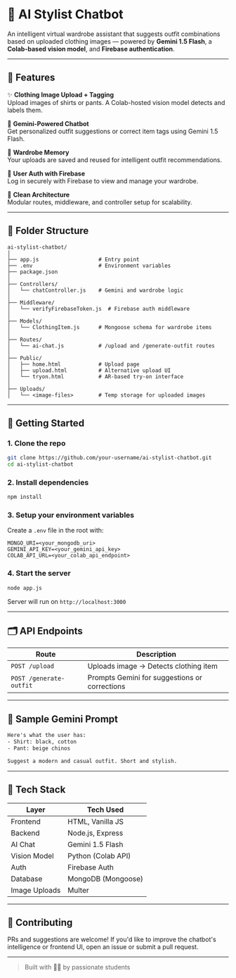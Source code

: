 
# 🧠 AI Stylist Chatbot

An intelligent virtual wardrobe assistant that suggests outfit combinations based on uploaded clothing images — powered by **Gemini 1.5 Flash**, a **Colab-based vision model**, and **Firebase authentication**.

---

## 🚀 Features

✨ **Clothing Image Upload + Tagging**  
Upload images of shirts or pants. A Colab-hosted vision model detects and labels them.

🤖 **Gemini-Powered Chatbot**  
Get personalized outfit suggestions or correct item tags using Gemini 1.5 Flash.

🧠 **Wardrobe Memory**  
Your uploads are saved and reused for intelligent outfit recommendations.

🔐 **User Auth with Firebase**  
Log in securely with Firebase to view and manage your wardrobe.

🧱 **Clean Architecture**  
Modular routes, middleware, and controller setup for scalability.

---

## 📁 Folder Structure

```
ai-stylist-chatbot/
│
├── app.js                   # Entry point
├── .env                     # Environment variables
├── package.json
│
├── Controllers/
│   └── chatController.js    # Gemini and wardrobe logic
│
├── Middleware/
│   └── verifyFirebaseToken.js  # Firebase auth middleware
│
├── Models/
│   └── ClothingItem.js      # Mongoose schema for wardrobe items
│
├── Routes/
│   └── ai-chat.js           # /upload and /generate-outfit routes
│
├── Public/
│   ├── home.html            # Upload page
│   ├── upload.html          # Alternative upload UI
│   └── tryon.html           # AR-based try-on interface
│
├── Uploads/
│   └── <image-files>        # Temp storage for uploaded images
```

---

## 🔧 Getting Started

### 1. Clone the repo

```bash
git clone https://github.com/your-username/ai-stylist-chatbot.git
cd ai-stylist-chatbot
```

### 2. Install dependencies

```bash
npm install
```

### 3. Setup your environment variables

Create a `.env` file in the root with:

```env
MONGO_URI=<your_mongodb_uri>
GEMINI_API_KEY=<your_gemini_api_key>
COLAB_API_URL=<your_colab_api_endpoint>
```

### 4. Start the server

```bash
node app.js
```

Server will run on `http://localhost:3000`

---

## 🗂️ API Endpoints

| Route                 | Description                              |
|----------------------|------------------------------------------|
| `POST /upload`       | Uploads image → Detects clothing item    |
| `POST /generate-outfit` | Prompts Gemini for suggestions or corrections |

---

## 💬 Sample Gemini Prompt

```txt
Here's what the user has:
- Shirt: black, cotton
- Pant: beige chinos

Suggest a modern and casual outfit. Short and stylish.
```

---

## 🧪 Tech Stack

| Layer         | Tech Used           |
|---------------|---------------------|
| Frontend      | HTML, Vanilla JS    |
| Backend       | Node.js, Express    |
| AI Chat       | Gemini 1.5 Flash    |
| Vision Model  | Python (Colab API)  |
| Auth          | Firebase Auth       |
| Database      | MongoDB (Mongoose)  |
| Image Uploads | Multer              |

---

## 🙌 Contributing

PRs and suggestions are welcome! If you'd like to improve the chatbot's intelligence or frontend UI, open an issue or submit a pull request.

---

> Built with 👗🧠 by passionate students
